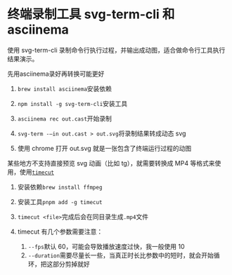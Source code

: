# 终端录制工具 svg-term-cli 和 asciinema
<p id="nHiUQGw1xZHfYcYUrFv7mk">

使用 svg-term-cli 录制命令行执行过程，并输出成动图，适合做命令行工具执行结果演示。

</p>


<p id="kZ1rywB3S1kEye3FGnqazw">

先用asciinema录好再转换可能更好

</p>


1. `brew install asciinema`安装依赖


1. `npm install -g svg-term-cli`安装工具


1. `asciinema rec out.cast`开始录制


1. `svg-term -—in out.cast > out.svg`将录制结果转成动态 svg


1. 使用 chrome 打开 out.svg 就是一张包含了终端运行过程的动图


<p id="bpYhShzP9cpyyvvy1PnWgZ">

某些地方不支持直接预览 svg 动画（比如 tg），就需要转换成 MP4 等格式来使用，使用[`timecut`](<https://github.com/tungs/timecut>)

</p>


1. 安装依赖`brew install ffmpeg`


1. 安装工具`pnpm add -g timecut`


1. `timecut <file>`完成后会在同目录生成`.mp4`文件


1. timecut 有几个参数需要注意：
	1. `--fps`默认 60，可能会导致播放速度过快，我一般使用 10
	1. `--duration`需要尽量长一些，当真正时长比参数中的短时，就会开始循环，把这部分剪掉就好


